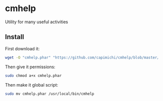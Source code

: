# cmhelp
Utility for many useful activities

## Install
First download it:
```bash
wget -O "cmhelp.phar" "https://github.com/capimichi/cmhelp/blob/master/build/cmhelp.phar?raw=true"
```
Then give it permissions:

```bash
sudo chmod a+x cmhelp.phar
```
Then make it global script:

```bash
sudo mv cmhelp.phar /usr/local/bin/cmhelp
```
